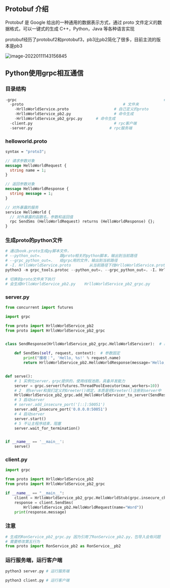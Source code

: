 ## Protobuf 介绍

Protobuf 是 Google 给出的一种通用的数据表示方式，通过 proto 文件定义的数据格式，可以一键式的生成 C++，Python，Java 等各种语言实现

protobuf经历了protobuf2和protobuf3，pb3比pb2简化了很多，目前主流的版本是pb3

![image-20220111143156845](https://picture-typora-bucket.oss-cn-shanghai.aliyuncs.com/typora/image-20220111143156845.png)

## Python使用grpc相互通信

### 目录结构

```python
-grpc  																  # 包名
  -proto                   			 				# 文件夹
    -HrlloWorldService.proto     				# 自己定义的proto 
    -HrlloWorldService_pb2.py 	 				# 命令生成
    -HrlloWorldService_pb2_grpc.py      # 命令生成
  -client.py               					    # rpc客户端
  -server.py              		   			  # rpc服务端
```

### helloworld.proto

```protobuf
syntax = "proto3";

// 请求参数对象
message HelloWorldRequest {
  string name = 1;
}

// 返回参数对象
message HelloWorldResponse {
  string message = 1;
}

// 对外暴露的服务
service HelloWorld {
  // 对外暴露的函数名，参数和返回值
  rpc SendSms (HelloWorldRequest) returns (HelloWorldResponse) {};
}

```

### 生成proto的python文件

```python
# 通过book.proto生成py脚本文件，
# --python_out=.        跟proto相关的python脚本，输出到当前路径
# --grpc_python_out=.   给grpc用的文件，输出到当前路径
# -I. HrlloWorldService.proto        从当前路径下找HrlloWorldService.proto
python3 -m grpc_tools.protoc --python_out=. --grpc_python_out=. -I. HrlloWorldService.proto

# 切换到proto文件夹下执行
# 会生成HrlloWorldService_pb2.py    HrlloWorldService_pb2_grpc.py
```

### server.py

```python
from concurrent import futures

import grpc

from proto import HrlloWorldService_pb2
from proto import HrlloWorldService_pb2_grpc


class SendResponse(HrlloWorldService_pb2_grpc.HelloWorldServicer):  # 必须继承RonService_pb2_grpc.RonService

    def SendSms(self, request, context):  # 参数固定
        print("接收：", 'Hello, %s!' % request.name)
        return HrlloWorldService_pb2.HelloWorldResponse(message='Hello, %s!' % request.name)


def serve():
    # 1 实例化server，grpc提供的，使用线程池跑，具备并发能力
    server = grpc.server(futures.ThreadPoolExecutor(max_workers=10))
    # 2  把server和我们定义的Greeter()绑定，本质是把Greeter()注册到server中
    HrlloWorldService_pb2_grpc.add_HelloWorldServicer_to_server(SendResponse(), server)
    # 3 启动server
    # server.add_insecure_port('[::]:50051')
    server.add_insecure_port('0.0.0.0:50051')
    # 4 启动server
    server.start()
    # 5 不让主程序结束，阻塞
    server.wait_for_termination()


if __name__ == '__main__':
    serve()

```

### client.py

```python
import grpc

from proto import HrlloWorldService_pb2
from proto import HrlloWorldService_pb2_grpc

if __name__ == "__main__":
    client = HrlloWorldService_pb2_grpc.HelloWorldStub(grpc.insecure_channel("0.0.0.0:50051"))
    response = client.SendSms(
        HrlloWorldService_pb2.HelloWorldRequest(name="Word"))
    print(response.message)

```

### 注意

```python
# 生成的RonService_pb2_grpc.py 因为引用了RonService_pb2.py，包导入会有问题
# 需要修改第五行为
from proto import RonService_pb2 as RonService__pb2
```

### 运行服务端，运行客户端

```python
python3 server.py # 运行服务端

python3 client.py # 运行客户端
```

